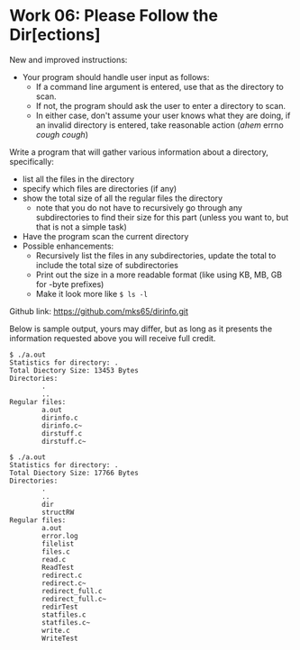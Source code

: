 # Work 06: Please Follow the Dir[ections]

New and improved instructions:
- Your program should handle user input as follows:
    - If a command line argument is entered, use that as the directory to scan.
    - If not, the program should ask the user to enter a directory to scan.
    - In either case, don't assume your user knows what they are doing, if an invalid directory is entered, take reasonable action (*ahem* errno *cough cough*)

Write a program that will gather various information about a directory, specifically:
- list all the files in the directory
- specify which files are directories (if any)
- show the total size of all the regular files the directory
    - note that you do not have to recursively go through any subdirectories to find their size for this part (unless you want to, but that is not a simple task)
- Have the program scan the current directory
- Possible enhancements:
    - Recursively list the files in any subdirectories, update the total to include the total size of subdirectories
    - Print out the size in a more readable format (like using KB, MB, GB for -byte prefixes)
    - Make it look more like `$ ls -l`

Github link:
https://github.com/mks65/dirinfo.git

Below is sample output, yours may differ, but as long as it presents the information requested above you will receive full credit.
```
$ ./a.out
Statistics for directory: .
Total Diectory Size: 13453 Bytes
Directories:
        .
        ..
Regular files:
        a.out
        dirinfo.c
        dirinfo.c~
        dirstuff.c
        dirstuff.c~
```
```
$ ./a.out
Statistics for directory: .
Total Diectory Size: 17766 Bytes
Directories:
        .
        ..
        dir
        structRW
Regular files:
        a.out
        error.log
        filelist
        files.c
        read.c
        ReadTest
        redirect.c
        redirect.c~
        redirect_full.c
        redirect_full.c~
        redirTest
        statfiles.c
        statfiles.c~
        write.c
        WriteTest
```
